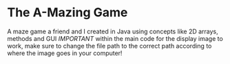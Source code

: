 # The A-Mazing Game
A maze game a friend and I created in Java using concepts like 2D arrays, methods and GUI
*IMPORTANT* within the main code for the display image to work, make sure to change the file path to the correct path according to where the image goes in your computer!
